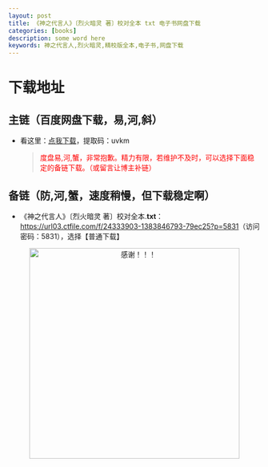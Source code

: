 ```yaml
---
layout: post
title: 《神之代言人》〔烈火暗灵 著〕校对全本 txt 电子书网盘下载
categories: [books]
description: some word here
keywords: 神之代言人,烈火暗灵,精校版全本,电子书,网盘下载
---
```


# 下载地址

## 主链（百度网盘下载，易,河,斜）

- 看这里：[点我下载](https://pan.baidu.com/s/1iMXUbSbtZQZjDcqDmnWUyw?pwd=uvkm)，提取码：uvkm

  > <p style="color:red" >度盘易,河,蟹，非常抱歉。精力有限，若维护不及时，可以选择下面稳定的备链下载。（或留言让博主补链）</p>

## 备链（防,河,蟹，速度稍慢，但下载稳定啊）

- 《神之代言人》〔烈火暗灵 著〕校对全本.**txt**：<https://url03.ctfile.com/f/24333903-1383846793-79ec25?p=5831>（访问密码：5831），选择【普通下载】

<div align="center"><img src="https://pic.imgdb.cn/item/6707df6bd29ded1a8ce37031.gif" alt="感谢！！！" width="420px" height="auto"/></div>
